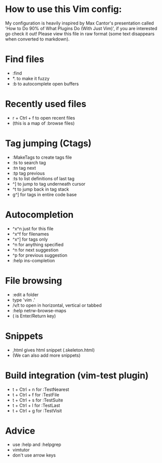 # How to use this Vim config:

My configuration is heavily inspired by Max Cantor's presentation called 'How to Do 90% of What Plugins Do (With Just Vim)', if you are interested go check it out!
Please view this file in raw format (some text disappears when converted to markdown).

# Find files

- :find <file>
- *. to make it fuzzy
- :b to autocomplete open buffers
  
# Recently used files

- r + Ctrl + f to open recent files
- (this is a map of :browse files) 

# Tag jumping (Ctags)

- :MakeTags to create tags file 
- :ts <tag> to search tag
- :tn tag next
- :tp tag previous
- :ts to list definitions of last tag
- ^] to jump to tag underneath cursor
- ^t to jump back in tag stack
- g^] for tags in entire code base

# Autocompletion

- ^x^n just for this file
- ^x^f for filenames
- ^x^] for tags only
- ^n for anything specified
- ^n for next suggestion
- ^p for previous suggestion
- :help ins-completion

# File browsing

- :edit a folder
- type 'vim .'
- <CR>/v/t to open in horizontal, vertical or tabbed
- :help netrw-browse-maps
- (<CR> is Enter/Return key)

# Snippets

- ,html gives html snippet (.skeleton.html)
- (We can also add more snippets)

# Build integration (vim-test plugin)

- t + Ctrl + n for :TestNearest
- t + Ctrl + f for :TestFile
- t + Ctrl + s for :TestSuite
- t + Ctrl + l for :TestLast
- t + Ctrl + g for :TestVisit

# Advice

- use :help and :helpgrep
- vimtutor
- don't use arrow keys
